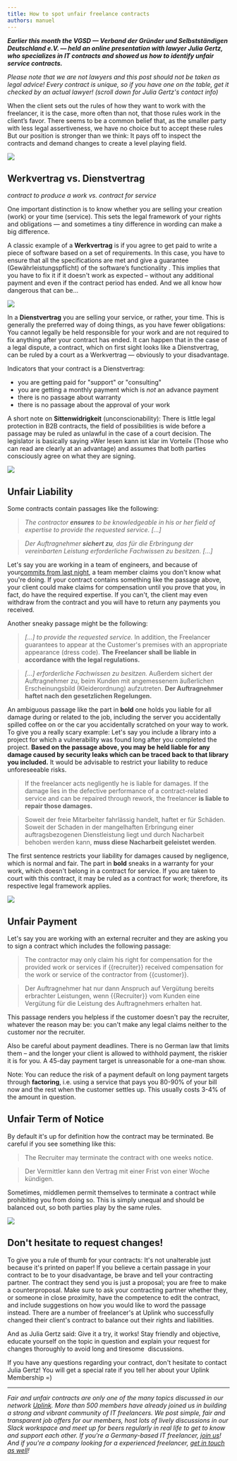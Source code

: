 ```yaml
---
title: How to spot unfair freelance contracts
authors: manuel
---
```


**_Earlier this month the VGSD — Verband der Gründer und Selbstständigen Deutschland e.V. — held an online presentation with lawyer Julia Gertz, who specializes in IT contracts and showed us how to identify unfair service contracts._**

_Please note that we are not lawyers and this post should not be taken as legal advice! Every contract is unique, so if you have one on the table, get it checked by an actual lawyer! (scroll down for Julia Gertz's contact info)_

When the client sets out the rules of how they want to work with the freelancer, it is the case, more often than not, that those rules work in the client’s favor. There seems to be a common belief that, as the smaller party with less legal assertiveness, we have no choice but to accept these rules But our position is stronger than we think: It pays off to inspect the contracts and demand changes to create a level playing field.

![](inspect-contract.with-cursor.jpg)

## Werkvertrag vs. Dienstvertrag

_contract to produce a work vs. contract for service_

One important distinction is to know whether you are selling your creation (work) or your time (service). This sets the legal framework of your rights and obligations — and sometimes a tiny difference in wording can make a big difference.

A classic example of a **Werkvertrag** is if you agree to get paid to write a piece of software based on a set of requirements. In this case, you have to ensure that all the specifications are met and give a guarantee (Gewährleistungspflicht) of the software’s functionality . This implies that you have to fix it if it doesn't work as expected – without any additional payment and even if the contract period has ended. And we all know how dangerous that can be...

![](fixing_problems.png)

In a **Dienstvertrag** you are selling your service, or rather, your time. This is generally the preferred way of doing things, as you have fewer obligations: You cannot legally be held responsible for your work and are not required to fix anything after your contract has ended. It can happen that in the case of a legal dispute, a contract, which on first sight looks like a Dienstvertrag, can be ruled by a court as a Werkvertrag — obviously to your disadvantage.

Indicators that your contract is a Dienstvertrag:

- you are getting paid for "support" or "consulting"
- you are getting a monthly payment which is _not_ an advance payment
- there is no passage about warranty
- there is no passage about the approval of your work

A short note on **Sittenwidrigkeit** (unconscionability): There is little legal protection in B2B contracts, the field of possibilities is wide before a passage may be ruled as unlawful in the case of a court decision. The legislator is basically saying »Wer lesen kann ist klar im Vorteil« (Those who can read are clearly at an advantage) and assumes that both parties consciously agree on what they are signing.

![](wal-2722172_640.jpg)

## Unfair Liability

Some contracts contain passages like the following:

> _The contractor_ **_ensures_** _to be knowledgeable in his or her field of expertise to provide the requested service. [...]_

> _Der Auftragnehmer **sichert zu**, das für die Erbringung der vereinbarten Leistung erforderliche Fachwissen zu besitzen. [...]_

Let's say you are working in a team of engineers, and because of your[commits from last night](http://www.commitlogsfromlastnight.com/), a team member claims you don't know what you're doing. If your contract contains something like the passage above, your client could make claims for compensation until you prove that you, in fact, do have the required expertise. If you can't, the client may even withdraw from the contract and you will have to return any payments you received.

Another sneaky passage might be the following:

> _[...] to provide the requested service._ In addition, the Freelancer guarantees to appear at the Customer's premises with an appropriate appearance (dress code). **The Freelancer shall be liable in accordance with the legal regulations.**

> _[...] erforderliche Fachwissen zu besitzen._ Außerdem sichert der Auftragnehmer zu, beim Kunden mit angemessenem äußerlichen Erscheinungsbild (Kleiderordnung) aufzutreten. **Der Auftragnehmer haftet nach den gesetzlichen Regelungen.**

An ambiguous passage like the part in **bold** one holds you liable for all damage during or related to the job, including the server you accidentally spilled coffee on or the car you accidentally scratched on your way to work. To give you a really scary example: Let's say you include a library into a project for which a vulnerability was found long after you completed the project. **Based on the passage above, you may be held liable for any damage caused by security leaks which can be traced back to that library you included.** It would be advisable to restrict your liability to reduce unforeseeable risks.

> If the freelancer acts negligently he is liable for damages. If the damage lies in the defective performance of a contract-related service and can be repaired through rework, the freelancer **is liable to repair those damages.**

> Soweit der freie Mitarbeiter fahrlässig handelt, haftet er für Schäden. Soweit der Schaden in der mangelhaften Erbringung einer auftragsbezogenen Dienstleistung liegt und durch Nacharbeit behoben werden kann, **muss diese Nacharbeit geleistet werden**.

The first sentence restricts your liability for damages caused by negligence, which is normal and fair. The part in **bold** sneaks in a warranty for your work, which doesn't belong in a contract for service. If you are taken to court with this contract, it may be ruled as a contract for work; therefore, its respective legal framework applies.

![](photo-1436812911242-3d475df4bdd1.jpeg)

## Unfair Payment

Let's say you are working with an external recruiter and they are asking you to sign a contract which includes the following passage:

> The contractor may only claim his right for compensation for the provided work or services if {{recruiter}} received compensation for the work or service of the contractor from {{customer}}.

> Der Auftragnehmer hat nur dann Anspruch auf Vergütung bereits erbrachter Leistungen, wenn {{Recruiter}} vom Kunden eine Vergütung für die Leistung des Auftragnehmers erhalten hat.

This passage renders you helpless if the customer doesn't pay the recruiter, whatever the reason may be: you can't make any legal claims neither to the customer nor the recruiter.

Also be careful about payment deadlines. There is no German law that limits them – and the longer your client is allowed to withhold payment, the riskier it is for you. A 45-day payment target is unreasonable for a one-man show.

Note: You can reduce the risk of a payment default on long payment targets through **factoring**, i.e. using a service that pays you 80-90% of your bill now and the rest when the customer settles up. This usually costs 3-4% of the amount in question.

## Unfair Term of Notice

By default it's up for definition how the contract may be terminated. Be careful if you see something like this:

> The Recruiter may terminate the contract with one weeks notice.

> Der Vermittler kann den Vertrag mit einer Frist von einer Woche kündigen.

Sometimes, middlemen permit themselves to terminate a contract while prohibiting you from doing so. This is simply unequal and should be balanced out, so both parties play by the same rules.

![](contract-change.jpg)

## Don't hesitate to request changes!

To give you a rule of thumb for your contracts: It's not unalterable just because it's printed on paper! If you believe a certain passage in your contract to be to your disadvantage, be brave and tell your contracting partner. The contract they send you is just a proposal; you are free to make a counterproposal. Make sure to ask your contracting partner whether they, or someone in close proximity, have the competence to edit the contract, and include suggestions on how you would like to word the passage instead. There are a number of freelancer's at Uplink who successfully changed their client's contract to balance out their rights and liabilities.

And as Julia Gertz said: Give it a try, it works! Stay friendly and objective, educate yourself on the topic in question and explain your request for changes thoroughly to avoid long and tiresome &nbsp;discussions.

If you have any questions regarding your contract, don't hesitate to contact Julia Gertz! You will get a special rate if you tell her about your Uplink Membership =)

---

_Fair and unfair contracts are only one of the many topics discussed in our network [Uplink](https://uplink.tech/). More than 500 members have already joined us in building a strong and vibrant community of IT freelancers. We post simple, fair and transparent job offers for our members, host lots of lively discussions in our Slack workspace and meet up for beers regularly in real life to get to know and support each other. If you're a Germany-based IT freelancer, [join us](https://uplink.tech/freelancer/)! And if you're a company looking for a experienced freelancer, [get in touch as well](https://uplink.tech/)!_
